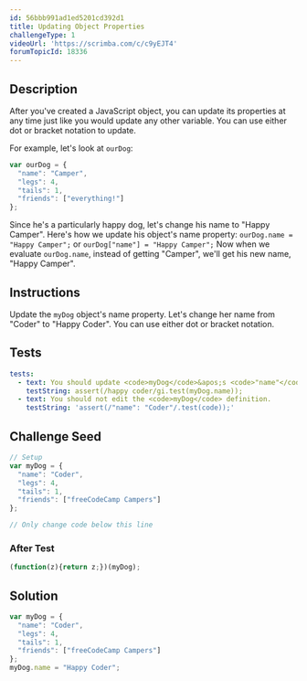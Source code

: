 ```yaml
---
id: 56bbb991ad1ed5201cd392d1
title: Updating Object Properties
challengeType: 1
videoUrl: 'https://scrimba.com/c/c9yEJT4'
forumTopicId: 18336
---
```


## Description

<section id='description'>

After you've created a JavaScript object, you can update its properties at any time just like you would update any other variable. You can use either dot or bracket notation to update.

For example, let's look at `ourDog`:

```js
var ourDog = {
  "name": "Camper",
  "legs": 4,
  "tails": 1,
  "friends": ["everything!"]
};
```

Since he's a particularly happy dog, let's change his name to "Happy Camper". Here's how we update his object's name property: `ourDog.name = "Happy Camper";` or `ourDog["name"] = "Happy Camper";` Now when we evaluate `ourDog.name`, instead of getting "Camper", we'll get his new name, "Happy Camper".

</section>

## Instructions

<section id='instructions'>

Update the `myDog` object's name property. Let's change her name from "Coder" to "Happy Coder". You can use either dot or bracket notation.

</section>

## Tests

<section id='tests'>

```yml
tests:
  - text: You should update <code>myDog</code>&apos;s <code>"name"</code> property to equal "Happy Coder".
    testString: assert(/happy coder/gi.test(myDog.name));
  - text: You should not edit the <code>myDog</code> definition.
    testString: 'assert(/"name": "Coder"/.test(code));'

```

</section>

## Challenge Seed

<section id='challengeSeed'>

<div id='js-seed'>

```js
// Setup
var myDog = {
  "name": "Coder",
  "legs": 4,
  "tails": 1,
  "friends": ["freeCodeCamp Campers"]
};

// Only change code below this line


```

</div>

### After Test

<div id='js-teardown'>

```js
(function(z){return z;})(myDog);
```

</div>

</section>

## Solution

<section id='solution'>

```js
var myDog = {
  "name": "Coder",
  "legs": 4,
  "tails": 1,
  "friends": ["freeCodeCamp Campers"]
};
myDog.name = "Happy Coder";
```

</section>
